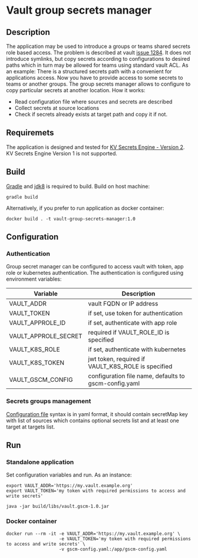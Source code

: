 # Vault group secrets manager

## Description
The application may be used to introduce a groups or teams shared secrets role based access. The problem is described at vault [issue 1284](https://github.com/hashicorp/vault/issues/1284). It does not introduce symlinks, but copy secrets according to configurations to desired paths which in turn may be allowed for teams using standard vault ACL.
As an example: 
There is a structured secrets path with a convenient for applications access.
Now you have to provide access to some secrets to teams or another groups. The group secrets manager allows to configure to copy particular secrets at another location. How it works:
* Read configuration file where sources and secrets are described
* Collect secrets at source locations
* Check if secrets already exists at target path and copy it if not.

## Requiremets
The application is designed and tested for [KV Secrets Engine - Version 2](https://www.vaultproject.io/docs/secrets/kv/kv-v2).
KV Secrets Engine Version 1 is not supported.

## Build
[Gradle](https://gradle.org/) and [jdk8](https://openjdk.java.net/projects/jdk8u/) is required to build.
Build on host machine:
```
gradle build
```

Alternatively, if you prefer to run application as docker container:
```
docker build . -t vault-group-secrets-manager:1.0
```

## Configuration
### Authentication
Group secret manager can be configured to access vault with token, app role or kubernetes authentication. The authentication is configured using environment variables:

| Variable             | Description                                           |
| -------------------- | ----------------------------------------------------- |
| VAULT_ADDR           | vault FQDN or IP address                              |
| VAULT_TOKEN          | if set, use token for authentication                  |
| VAULT_APPROLE_ID     | if set, authenticate with app role                    |
| VAULT_APPROLE_SECRET | required if VAULT_ROLE_ID is specified                |
| VAULT_K8S_ROLE       | if set, authenticate with kubernetes                  |
| VAULT_K8S_TOKEN      | jwt token, required if VAULT_K8S_ROLE is specified    |
| VAULT_GSCM_CONFIG    | configuration file name, defaults to gscm-config.yaml |

### Secrets groups management
[Configuration file](gscm-config.yaml) syntax is in yaml format, it should contain secretMap key with list of sources which contains optional secrets list and at least one target at targets list.

## Run
### Standalone application
Set configuration variables and run. As an instance:
```
export VAULT_ADDR='https://my.vault.example.org'
export VAULT_TOKEN='my token with required permissions to access and write secrets'

java -jar build/libs/vault.gscm-1.0.jar

```

### Docker container
```
docker run --rm -it -e VAULT_ADDR='https://my.vault.example.org' \
                    -e VAULT_TOKEN='my token with required permissions to access and write secrets' \
                    -v gscm-config.yaml:/app/gscm-config.yaml
```

